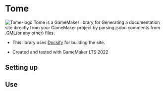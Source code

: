 # Tome
![Tome-logo](https://i.imgur.com/UEey42D.png)
Tome is a GameMaker library for Generating a documentation site directly from your GameMaker project by parsing jsdoc comments from .GML(or any other) files. 


- This library uses [Docsify](https://docsify.js.org/#/) for building the site.


- Created and tested with GameMaker LTS 2022

## Setting up

## Use

